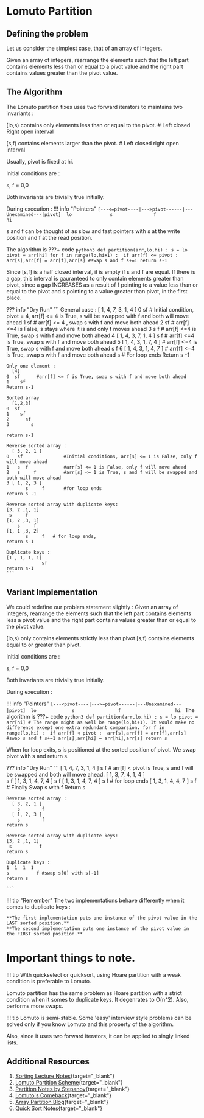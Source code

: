 # Lomuto Partition

## Defining the problem

Let us consider the simplest case, that of an array of integers.

Given an array of integers, rearrange the elements such that the left part contains elements less than or equal to a pivot value and the right part contains values greater than the pivot value.

## The Algorithm

The Lomuto partition fixes uses two forward iterators to maintains two invariants :

[lo,s) contains only elements less than or equal to the pivot.  # Left closed Right open interval

[s,f) contains elements larger than the pivot.      # Left closed right open interval

Usually, pivot is fixed at hi. 

Initial conditions are :

s, f = 0,0

Both invariants are trivially true initially.

During execution :
!!! info "Pointers"
    ```
    [---<=pivot----|--->pivot------|---Unexamined---|pivot] 
    lo              s               f                    hi 
    ```

s and f can be thought of as slow and fast pointers with s at the write position and f at the read position.

The algorithm is 
???+ code
    ```python3
    def partition(arr,lo,hi) :
        s = lo
        pivot = arr[hi]
        for f in range(lo,hi+1) : 
             if arr[f] <= pivot : 
                  arr[s],arr[f] = arr[f],arr[s] #swap s and f
                  s+=1
        return s-1      
    ```

Since [s,f] is a half closed interval, it is empty if  s and f are equal. If there is a gap, this interval is gauranteed to only contain elements greater than pivot, since a gap INCREASES as a result of f pointing to a value less than or equal to the pivot and s pointing to a value greater than pivot,  in the first place.

??? info "Dry Run"
    ```
    General case :
         [ 1,  4,  7,  3,  1,  4 ]
    0      sf                      # Initial condition, pivot = 4, arr[f] <= 4 is True,  s will be swapped with f and both will move ahead
    1          sf                  # arr[f] <= 4 , swap s with f and move both ahead
    2              sf              # arr[f] <=4 is False, s stays where it is and only f moves ahead
    3              s  f            # arr[f] <=4 is True, swap s with f and move both ahead
    4    [ 1,  4,  3,  7,  1,  4 ]
                       s   f       # arr[f] <=4 is True, swap s with f and move both ahead
    5    [ 1,  4,  3,  1,  7,  4 ] # arr[f] <=4 is True, swap s with f and move both ahead
                           s   f
    6    [ 1,  4,  3,  1,  4,  7 ] # arr[f] <=4 is True, swap s with f and move both ahead
                               s   # For loop ends
    Return s -1
    
    Only one element :
      [4]
    0  sf      #arr[f] <= f is True, swap s with f and move both ahead
    1    sf
    Return s-1
    
    Sorted array 
      [1,2,3]
    0  sf           
    1    sf
    2      sf
    3        s
    
    return s-1
    
    Reverse sorted array :
      [ 3, 2, 1 ]
    0   sf               #Initial conditions, arr[s] <= 1 is False, only f will move ahead
    1   s  f             #arr[s] <= 1 is False, only f will move ahead          
    2   s     f          #arr[s] <= 1 is True, s and f will be swapped and both will move ahead 
    3 [ 1, 2, 3 ]
           s     f       #for loop ends
    return s -1 
    
    Reverse sorted array with duplicate keys:
    [3, 2 ,1, 1]
     s     f
    [1, 2 ,3, 1]
        s     f
    [1, 1 ,3, 2]
           s     f   # for loop ends, 
    return s-1 
    
    Duplicate keys :
    [1 , 1, 1, 1]
                 sf
    return s-1
    ```


## Variant Implementation

We could redefine our problem statement slightly : Given an array of integers, rearrange the elements such that the left part contains elements less  a pivot value and the right part contains values greater than or equal to the pivot value.

[lo,s) only contains elements strictly less than pivot
[s,f)  contains elements equal to or greater than pivot.

Initial conditions are :

s, f = 0,0

Both invariants are trivially true initially.

During execution :

!!! info "Pointers"
    ```
    [---<pivot----|--->=pivot------|---Unexamined---|pivot] 
    lo             s                f                    hi 
    ```
The algorithm is 
???+ code
     ```python3
     def partition(arr,lo,hi) :
         s = lo
         pivot = arr[hi]
         # The range might as well be range(lo,hi+1). It would make no difference except one extra redundant comparsion.
         for f in range(lo,hi) : 
              if arr[f] < pivot : 
                   arr[s],arr[f] = arr[f],arr[s] #swap s and f
                   s+=1
         arr[s],arr[hi] = arr[hi],arr[s]
         return s      
     ```

 
When for loop exits, s is positioned at the sorted position of pivot.
We swap pivot with s and return s.


??? info "Dry Run"
    ```
    [ 1,  4,  7,  3,  1,  4 ]
          s       f             # arr[f] < pivot is True, s and f will be swapped and both will move ahead.
    [ 1,  3,  7,  4,  1,  4 ]    
              s       f
    [ 1,  3,  1,  4,  7,  4 ]
                  s       f
    [ 1,  3,  1,  4,  7,  4 ]
                      s       f  # for loop ends
    [ 1,  3,  1,  4,  4,  7 ]
                      s       f  # FInally Swap s with f
    Return s 
    
    
    Reverse sorted array :
      [ 3, 2, 1 ]
        s        f 
      [ 1, 2, 3 ]
        s        f
    return s
    
    Reverse sorted array with duplicate keys:
    [3, 2 ,1, 1]
     s          f
    return s 
    
    Duplicate keys :
    1  1  1  1 
    s          f #swap s[0] with s[-1]
    return s 
    
    ```
!!! tip "Remember"
    The two implementations behave differently when it comes to duplicate keys :
    
    **The first implementation puts one instance of the pivot value in the LAST sorted position.**
    **The second implementation puts one instance of the pivot value in the FIRST sorted position.**
    
# Important things to note.

!!! tip 
    With quickselect or quicksort, using Hoare partition with a weak condition is preferable to Lomuto.
    
Lomuto partition has the same problem as Hoare partition with a strict condition when it somes to duplicate keys. It degenrates to O(n^2). Also, performs more swaps.

!!! tip
    Lomuto is semi-stable. Some 'easy' interview style problems can be solved only if you know Lomuto and this property of the algorithm.

Also, since it uses two forward iterators, it can be applied to singly linked lists.

## Additional Resources

1. [Sorting Lecture Notes](https://www.cs.virginia.edu/~horton/cs4102/page4/files/06-ch6-sorting.ppt.pdf){target="_blank"}
2. [Lomuto Partition Scheme](https://iq.opengenus.org/lomuto-partition-scheme/){target="_blank"}
3. [Partition Notes by Stepanov](https://www.stepanovpapers.com/PAM3-partition_notes.pdf){target="_blank"}
4. [Lomuto's Comeback](https://dlang.org/blog/2020/05/14/lomutos-comeback/){target="_blank"}
5. [Array Partition Blog](https://nicholasvadivelu.com/2021/01/11/array-partition/){target="_blank"}
6. [Quick Sort Notes](https://cs-notes.gitbook.io/algorithm-notes/outline/overview-2/quick-sort){target="_blank"}